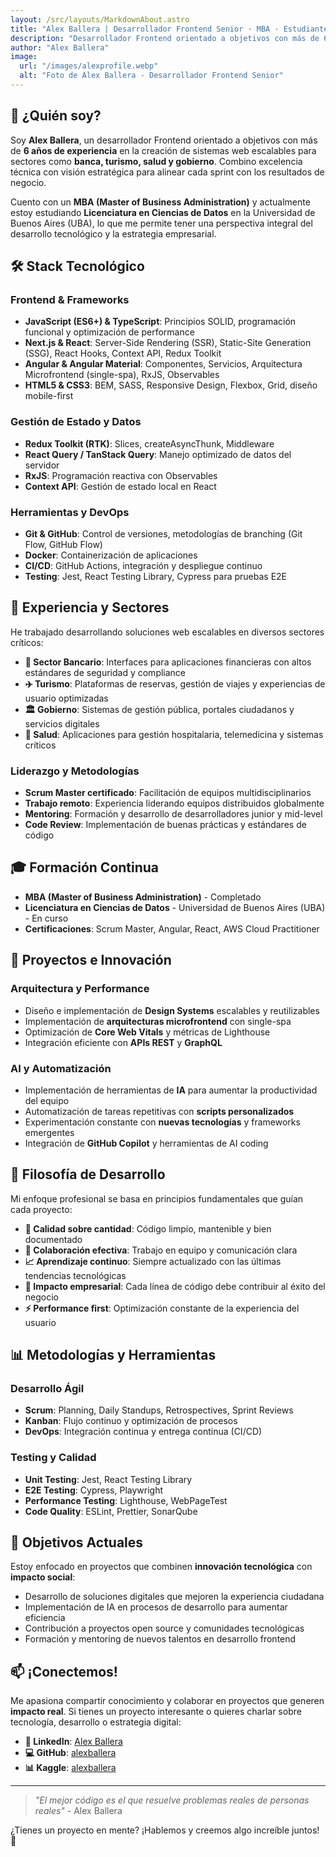 ```yaml
---
layout: /src/layouts/MarkdownAbout.astro
title: "Alex Ballera | Desarrollador Frontend Senior · MBA · Estudiante de Licenciatura en Ciencias de Datos"
description: "Desarrollador Frontend orientado a objetivos con más de 6 años de experiencia. MBA y estudiante de Licenciatura en Ciencias de Datos en UBA. 🚀☕"
author: "Alex Ballera"
image:
  url: "/images/alexprofile.webp"
  alt: "Foto de Alex Ballera - Desarrollador Frontend Senior"
---
```


## 👋 <span class="bg-gradient-to-r from-riptide-400 to-mint-500 dark:to-mint-200 dark:from-riptide-300 text-transparent bg-clip-text">¿Quién soy?</span>

Soy **<span class="bg-gradient-to-r from-riptide-400 to-mint-500 dark:to-mint-200 dark:from-riptide-300 text-transparent bg-clip-text">Alex Ballera</span>**, un desarrollador Frontend orientado a objetivos con más de **<span class="bg-gradient-to-r from-riptide-400 to-mint-500 dark:to-mint-200 dark:from-riptide-300 text-transparent bg-clip-text">6 años de experiencia</span>** en la creación de sistemas web escalables para sectores como **<span class="bg-gradient-to-r from-riptide-400 to-mint-500 dark:to-mint-200 dark:from-riptide-300 text-transparent bg-clip-text">banca, turismo, salud y gobierno</span>**. Combino excelencia técnica con visión estratégica para alinear cada sprint con los resultados de negocio.

Cuento con un **<span class="bg-gradient-to-r from-riptide-400 to-mint-500 dark:to-mint-200 dark:from-riptide-300 text-transparent bg-clip-text">MBA (Master of Business Administration)</span>** y actualmente estoy estudiando **<span class="bg-gradient-to-r from-riptide-400 to-mint-500 dark:to-mint-200 dark:from-riptide-300 text-transparent bg-clip-text">Licenciatura en Ciencias de Datos</span>** en la Universidad de Buenos Aires (UBA), lo que me permite tener una perspectiva integral del desarrollo tecnológico y la estrategia empresarial.

## 🛠️ <span class="bg-gradient-to-r from-riptide-400 to-mint-500 dark:to-mint-200 dark:from-riptide-300 text-transparent bg-clip-text">Stack Tecnológico</span>

### <span class="bg-gradient-to-r from-riptide-400 to-mint-500 dark:to-mint-200 dark:from-riptide-300 text-transparent bg-clip-text">Frontend & Frameworks</span>
- **JavaScript (ES6+) & TypeScript**: Principios SOLID, programación funcional y optimización de performance
- **Next.js & React**: Server-Side Rendering (SSR), Static-Site Generation (SSG), React Hooks, Context API, Redux Toolkit
- **Angular & Angular Material**: Componentes, Servicios, Arquitectura Microfrontend (single-spa), RxJS, Observables
- **HTML5 & CSS3**: BEM, SASS, Responsive Design, Flexbox, Grid, diseño mobile-first

### <span class="bg-gradient-to-r from-riptide-400 to-mint-500 dark:to-mint-200 dark:from-riptide-300 text-transparent bg-clip-text">Gestión de Estado y Datos</span>
- **Redux Toolkit (RTK)**: Slices, createAsyncThunk, Middleware
- **React Query / TanStack Query**: Manejo optimizado de datos del servidor
- **RxJS**: Programación reactiva con Observables
- **Context API**: Gestión de estado local en React

### <span class="bg-gradient-to-r from-riptide-400 to-mint-500 dark:to-mint-200 dark:from-riptide-300 text-transparent bg-clip-text">Herramientas y DevOps</span>
- **Git & GitHub**: Control de versiones, metodologías de branching (Git Flow, GitHub Flow)
- **Docker**: Containerización de aplicaciones
- **CI/CD**: GitHub Actions, integración y despliegue continuo
- **Testing**: Jest, React Testing Library, Cypress para pruebas E2E

## 💼 <span class="bg-gradient-to-r from-riptide-400 to-mint-500 dark:to-mint-200 dark:from-riptide-300 text-transparent bg-clip-text">Experiencia y Sectores</span>

He trabajado desarrollando soluciones web escalables en diversos sectores críticos:

- **🏦 Sector Bancario**: Interfaces para aplicaciones financieras con altos estándares de seguridad y compliance
- **✈️ Turismo**: Plataformas de reservas, gestión de viajes y experiencias de usuario optimizadas
- **🏛️ Gobierno**: Sistemas de gestión pública, portales ciudadanos y servicios digitales
- **🏥 Salud**: Aplicaciones para gestión hospitalaria, telemedicina y sistemas críticos

### <span class="bg-gradient-to-r from-riptide-400 to-mint-500 dark:to-mint-200 dark:from-riptide-300 text-transparent bg-clip-text">Liderazgo y Metodologías</span>
- **Scrum Master certificado**: Facilitación de equipos multidisciplinarios
- **Trabajo remoto**: Experiencia liderando equipos distribuidos globalmente
- **Mentoring**: Formación y desarrollo de desarrolladores junior y mid-level
- **Code Review**: Implementación de buenas prácticas y estándares de código

## 🎓 <span class="bg-gradient-to-r from-riptide-400 to-mint-500 dark:to-mint-200 dark:from-riptide-300 text-transparent bg-clip-text">Formación Continua</span>

- **MBA (Master of Business Administration)** - Completado
- **Licenciatura en Ciencias de Datos** - Universidad de Buenos Aires (UBA) - En curso
- **Certificaciones**: Scrum Master, Angular, React, AWS Cloud Practitioner

## 🚀 <span class="bg-gradient-to-r from-riptide-400 to-mint-500 dark:to-mint-200 dark:from-riptide-300 text-transparent bg-clip-text">Proyectos e Innovación</span>

### <span class="bg-gradient-to-r from-riptide-400 to-mint-500 dark:to-mint-200 dark:from-riptide-300 text-transparent bg-clip-text">Arquitectura y Performance</span>
- Diseño e implementación de **Design Systems** escalables y reutilizables
- Implementación de **arquitecturas microfrontend** con single-spa
- Optimización de **Core Web Vitals** y métricas de Lighthouse
- Integración eficiente con **APIs REST** y **GraphQL**

### <span class="bg-gradient-to-r from-riptide-400 to-mint-500 dark:to-mint-200 dark:from-riptide-300 text-transparent bg-clip-text">AI y Automatización</span>
- Implementación de herramientas de **IA** para aumentar la productividad del equipo
- Automatización de tareas repetitivas con **scripts personalizados**
- Experimentación constante con **nuevas tecnologías** y frameworks emergentes
- Integración de **GitHub Copilot** y herramientas de AI coding

## 🌟 <span class="bg-gradient-to-r from-riptide-400 to-mint-500 dark:to-mint-200 dark:from-riptide-300 text-transparent bg-clip-text">Filosofía de Desarrollo</span>

Mi enfoque profesional se basa en principios fundamentales que guían cada proyecto:

- **🎯 Calidad sobre cantidad**: Código limpio, mantenible y bien documentado
- **🤝 Colaboración efectiva**: Trabajo en equipo y comunicación clara
- **📈 Aprendizaje continuo**: Siempre actualizado con las últimas tendencias tecnológicas
- **💼 Impacto empresarial**: Cada línea de código debe contribuir al éxito del negocio
- **⚡ Performance first**: Optimización constante de la experiencia del usuario

## 📊 <span class="bg-gradient-to-r from-riptide-400 to-mint-500 dark:to-mint-200 dark:from-riptide-300 text-transparent bg-clip-text">Metodologías y Herramientas</span>

### <span class="bg-gradient-to-r from-riptide-400 to-mint-500 dark:to-mint-200 dark:from-riptide-300 text-transparent bg-clip-text">Desarrollo Ágil</span>
- **Scrum**: Planning, Daily Standups, Retrospectives, Sprint Reviews
- **Kanban**: Flujo continuo y optimización de procesos
- **DevOps**: Integración continua y entrega continua (CI/CD)

### <span class="bg-gradient-to-r from-riptide-400 to-mint-500 dark:to-mint-200 dark:from-riptide-300 text-transparent bg-clip-text">Testing y Calidad</span>
- **Unit Testing**: Jest, React Testing Library
- **E2E Testing**: Cypress, Playwright
- **Performance Testing**: Lighthouse, WebPageTest
- **Code Quality**: ESLint, Prettier, SonarQube

## 🎯 <span class="bg-gradient-to-r from-riptide-400 to-mint-500 dark:to-mint-200 dark:from-riptide-300 text-transparent bg-clip-text">Objetivos Actuales</span>

Estoy enfocado en proyectos que combinen **innovación tecnológica** con **impacto social**:

- Desarrollo de soluciones digitales que mejoren la experiencia ciudadana
- Implementación de IA en procesos de desarrollo para aumentar eficiencia
- Contribución a proyectos open source y comunidades tecnológicas
- Formación y mentoring de nuevos talentos en desarrollo frontend

## 📫 <span class="bg-gradient-to-r from-riptide-400 to-mint-500 dark:to-mint-200 dark:from-riptide-300 text-transparent bg-clip-text">¡Conectemos!</span>

Me apasiona compartir conocimiento y colaborar en proyectos que generen **impacto real**. Si tienes un proyecto interesante o quieres charlar sobre tecnología, desarrollo o estrategia digital:

- **💼 LinkedIn**: <a href="https://linkedin.com/in/alexballera" target="_blank">Alex Ballera</a>
- **💻 GitHub**: <a href="https://github.com/alexballera" target="_blank">alexballera</a>
- **📊 Kaggle**: <a href="https://www.kaggle.com/alexballera" target="_blank">alexballera</a>

---

> *"El mejor código es el que resuelve problemas reales de personas reales"* - Alex Ballera

¿Tienes un proyecto en mente? ¡Hablemos y creemos algo increíble juntos! 🚀 